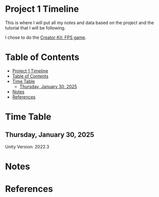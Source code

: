 # Project 1 Timeline
This is where I will put all my notes and data based on the project and the tutorial that I will be following.  

I chose to do the [Creator Kit: FPS game](https://learn.unity.com/project/creator-kit-fps).  

# Table of Contents
- [Project 1 Timeline](#project-1-timeline)
- [Table of Contents](#table-of-contents)
- [Time Table](#time-table)
  - [Thursday, January 30, 2025](#thursday-january-30-2025)
- [Notes](#notes)
- [References](#references)


# Time Table 

## Thursday, January 30, 2025
Unity Version: 2022.3




# Notes 


# References 



